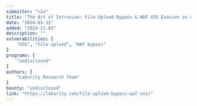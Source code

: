 ```yaml
---
submitter: "c2a"
title: "The Art of Intrusion: File Upload Bypass & WAF XSS Evasion in AWS S3 Demystified"
date: "2024-03-12"
added: "2024-11-03"
description: ""
vulnerabilities: [
    "XSS", "File upload", "WAF bypass"
]
programs: [
    "undisclosed"
]
authors: [
    "Laburity Research Team"
]
bounty: "undisclosed"
link: "https://laburity.com/file-upload-bypass-waf-xss/"
---
```




